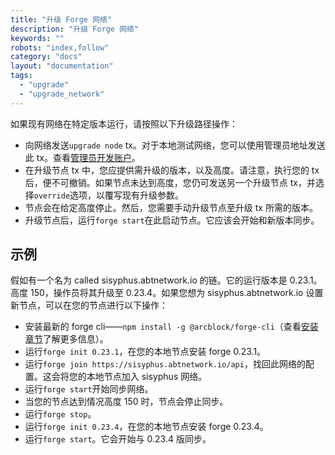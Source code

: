 ```yaml
---
title: "升级 Forge 网络"
description: "升级 Forge 网络"
keywords: ""
robots: "index,follow"
category: "docs"
layout: "documentation"
tags:
  - "upgrade"
  - "upgrade_network"
---
```


如果现有网络在特定版本运行，请按照以下升级路径操作：

- 向网络发送`upgrade node` tx。对于本地测试网络，您可以使用管理员地址发送此 tx。查看[管理员开发账户](moderator.md)。
- 在升级节点 tx 中，您应提供需升级的版本，以及高度。请注意，执行您的 tx 后，便不可撤销。如果节点未达到高度，您仍可发送另一个升级节点 tx，并选择`override`选项，以覆写现有升级参数。
- 节点会在给定高度停止。然后，您需要手动升级节点至升级 tx 所需的版本。
- 升级节点后，运行`forge start`在此启动节点。它应该会开始和新版本同步。

## 示例

假如有一个名为 called sisyphus.abtnetwork.io 的链。它的运行版本是 0.23.1。高度 150，操作员将其升级至 0.23.4。如果您想为 sisyphus.abtnetwork.io 设置新节点，可以在您的节点进行以下操作：

- 安装最新的 forge cli——`npm install -g @arcblock/forge-cli`（查看[安装章节](../install)了解更多信息）。
- 运行`forge init 0.23.1`，在您的本地节点安装 forge 0.23.1。
- 运行`forge join https://sisyphus.abtnetwork.io/api`，找回此网络的配置。这会将您的本地节点加入 sisyphus 网络。
- 运行`forge start`开始同步网络。
- 当您的节点达到情况高度 150 时，节点会停止同步。
- 运行`forge stop`。
- 运行`forge init 0.23.4`，在您的本地节点安装 forge 0.23.4。
- 运行`forge start`。它会开始与 0.23.4 版同步。
  <!--stackedit_data:
  eyJoaXN0b3J5IjpbLTMyMTExNDM4N119
  -->
